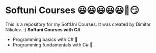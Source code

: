 # Softuni Courses 😃😃😃😃😃🥰😏
This is a repository for my SoftUni Courses.
It was created by Dimitar Nikolov. :)
**Softuni Courses with C#**
- Programming basics with C# 💓
- Programming fundamentals with C# 💓
